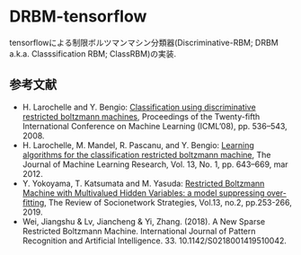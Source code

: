 DRBM-tensorflow
===

tensorflowによる制限ボルツマンマシン分類器(Discriminative-RBM; DRBM a.k.a. Classsification RBM; ClassRBM)の実装.

## 参考文献
- H. Larochelle and Y. Bengio: [Classification using discriminative restricted boltzmann machines](http://www.dmi.usherb.ca/~larocheh/publications/icml-2008-discriminative-rbm.pdf), Proceedings of the Twenty-fifth International Conference on Machine Learning (ICML’08), pp. 536–543, 2008.
- H. Larochelle, M. Mandel, R. Pascanu, and Y. Bengio: [Learning algorithms for the classification restricted boltzmann machine](http://www.jmlr.org/papers/volume13/larochelle12a/larochelle12a.pdf), The Journal of Machine Learning Research, Vol. 13, No. 1, pp. 643–669, mar 2012.
- Y. Yokoyama, T. Katsumata and M. Yasuda: [Restricted Boltzmann Machine with Multivalued Hidden Variables: a model suppressing over-fitting](https://arxiv.org/pdf/1811.12587.pdf), The Review of Socionetwork Strategies, Vol.13, no.2, pp.253-266, 2019.
- Wei, Jiangshu & Lv, Jiancheng & Yi, Zhang. (2018). A New Sparse Restricted Boltzmann Machine. International Journal of Pattern Recognition and Artificial Intelligence. 33. 10.1142/S0218001419510042. 